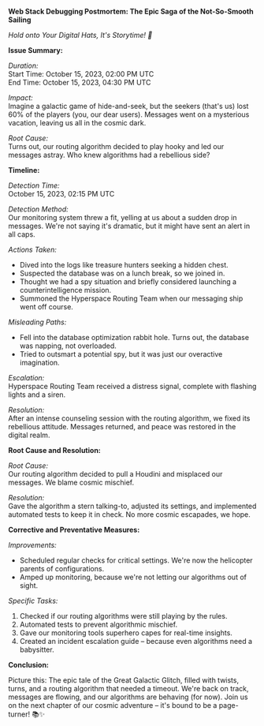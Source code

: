 **Web Stack Debugging Postmortem: The Epic Saga of the Not-So-Smooth Sailing**

*Hold onto Your Digital Hats, It's Storytime! 🚀*

**Issue Summary:**

*Duration:*  
Start Time: October 15, 2023, 02:00 PM UTC  
End Time: October 15, 2023, 04:30 PM UTC

*Impact:*  
Imagine a galactic game of hide-and-seek, but the seekers (that's us) lost 60% of the players (you, our dear users). Messages went on a mysterious vacation, leaving us all in the cosmic dark.

*Root Cause:*  
Turns out, our routing algorithm decided to play hooky and led our messages astray. Who knew algorithms had a rebellious side?

**Timeline:**

*Detection Time:*  
October 15, 2023, 02:15 PM UTC

*Detection Method:*  
Our monitoring system threw a fit, yelling at us about a sudden drop in messages. We're not saying it's dramatic, but it might have sent an alert in all caps.

*Actions Taken:*  
- Dived into the logs like treasure hunters seeking a hidden chest.
- Suspected the database was on a lunch break, so we joined in.
- Thought we had a spy situation and briefly considered launching a counterintelligence mission.
- Summoned the Hyperspace Routing Team when our messaging ship went off course.

*Misleading Paths:*  
- Fell into the database optimization rabbit hole. Turns out, the database was napping, not overloaded.
- Tried to outsmart a potential spy, but it was just our overactive imagination.

*Escalation:*  
Hyperspace Routing Team received a distress signal, complete with flashing lights and a siren.

*Resolution:*  
After an intense counseling session with the routing algorithm, we fixed its rebellious attitude. Messages returned, and peace was restored in the digital realm.

**Root Cause and Resolution:**

*Root Cause:*  
Our routing algorithm decided to pull a Houdini and misplaced our messages. We blame cosmic mischief.

*Resolution:*  
Gave the algorithm a stern talking-to, adjusted its settings, and implemented automated tests to keep it in check. No more cosmic escapades, we hope.

**Corrective and Preventative Measures:**

*Improvements:*  
- Scheduled regular checks for critical settings. We're now the helicopter parents of configurations.
- Amped up monitoring, because we're not letting our algorithms out of sight.

*Specific Tasks:*  
1. Checked if our routing algorithms were still playing by the rules.
2. Automated tests to prevent algorithmic mischief.
3. Gave our monitoring tools superhero capes for real-time insights.
4. Created an incident escalation guide – because even algorithms need a babysitter.

**Conclusion:**

Picture this: The epic tale of the Great Galactic Glitch, filled with twists, turns, and a routing algorithm that needed a timeout. We're back on track, messages are flowing, and our algorithms are behaving (for now). Join us on the next chapter of our cosmic adventure – it's bound to be a page-turner! 📚✨
